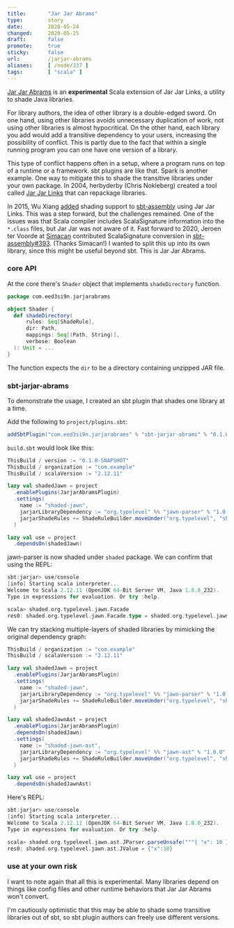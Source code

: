 ```yaml
---
title:       "Jar Jar Abrams"
type:        story
date:        2020-05-24
changed:     2020-05-25
draft:       false
promote:     true
sticky:      false
url:         /jarjar-abrams
aliases:     [ /node/337 ]
tags:        [ "scala" ]
---
```


[Jar Jar Abrams](https://github.com/eed3si9n/jarjar-abrams) is an **experimental** Scala extension of Jar Jar Links, a utility to shade Java libraries.

For library authors, the idea of other library is a double-edged sword. On one hand, using other libraries avoids unnecessary duplication of work, not using other libraries is almost hypocritical. On the other hand, each library you add would add a transitive dependency to your users, increasing the possibility of conflict. This is partly due to the fact that within a single running program you can one have one version of a library.

This type of conflict happens often in a setup, where a program runs on top of a runtime or a framework. sbt plugins are like that. Spark is another example. One way to mitigate this to shade the transitive libraries under your own package. In 2004, herbyderby (Chris Nokleberg) created a tool called [Jar Jar Links](https://code.google.com/archive/p/jarjar/) that can repackage libraries.

In 2015, Wu Xiang [added](https://github.com/sbt/sbt-assembly/pull/162) shading support to [sbt-assembly](https://github.com/sbt/sbt-assembly) using Jar Jar Links. This was a step forward, but the challenges remained. One of the issues was that Scala compiler includes ScalaSignature information into the `*.class` files, but Jar Jar was not aware of it. Fast forward to 2020, Jeroen ter Voorde at [Simacan](https://simacan.com/) contributed ScalaSignature conversion in [sbt-assembly#393](https://github.com/sbt/sbt-assembly/pull/393). (Thanks Simacan!) I wanted to split this up into its own library, since this might be useful beyond sbt. This is Jar Jar Abrams.

### core API

At the core there's `Shader` object that implements `shadeDirectory` function.

```scala
package com.eed3si9n.jarjarabrams

object Shader {
  def shadeDirectory(
      rules: Seq[ShadeRule],
      dir: Path,
      mappings: Seq[(Path, String)],
      verbose: Boolean
  ): Unit = ...
}
```

The function expects the `dir` to be a directory containing unzipped JAR file.

### sbt-jarjar-abrams

To demonstrate the usage, I created an sbt plugin that shades one library at a time.

Add the following to `project/plugins.sbt`:

```scala
addSbtPlugin("com.eed3si9n.jarjarabrams" % "sbt-jarjar-abrams" % "0.1.0")
```

`build.sbt` would look like this:

```scala
ThisBuild / version := "0.1.0-SNAPSHOT"
ThisBuild / organization := "com.example"
ThisBuild / scalaVersion := "2.12.11"

lazy val shadedJawn = project
  .enablePlugins(JarjarAbramsPlugin)
  .settings(
    name := "shaded-jawn",
    jarjarLibraryDependency := "org.typelevel" %% "jawn-parser" % "1.0.0",
    jarjarShadeRules += ShadeRuleBuilder.moveUnder("org.typelevel", "shaded")
  )

lazy val use = project
  .dependsOn(shadedJawn)
```

jawn-parser is now shaded under `shaded` package. We can confirm that using the REPL:

```scala
sbt:jarjar> use/console
[info] Starting scala interpreter...
Welcome to Scala 2.12.11 (OpenJDK 64-Bit Server VM, Java 1.8.0_232).
Type in expressions for evaluation. Or try :help.

scala> shaded.org.typelevel.jawn.Facade
res0: shaded.org.typelevel.jawn.Facade.type = shaded.org.typelevel.jawn.Facade$@131cedd
```

We can try stacking multiple-layers of shaded libraries by mimicking the original dependency graph:

```scala
ThisBuild / organization := "com.example"
ThisBuild / scalaVersion := "2.12.11"

lazy val shadedJawn = project
  .enablePlugins(JarjarAbramsPlugin)
  .settings(
    name := "shaded-jawn",
    jarjarLibraryDependency := "org.typelevel" %% "jawn-parser" % "1.0.0",
    jarjarShadeRules += ShadeRuleBuilder.moveUnder("org.typelevel", "shaded")
  )

lazy val shadedJawnAst = project
  .enablePlugins(JarjarAbramsPlugin)
  .dependsOn(shadedJawn)
  .settings(
    name := "shaded-jawn-ast",
    jarjarLibraryDependency := "org.typelevel" %% "jawn-ast" % "1.0.0",
    jarjarShadeRules += ShadeRuleBuilder.moveUnder("org.typelevel", "shaded")
  )

lazy val use = project
  .dependsOn(shadedJawnAst)
```

Here's REPL:

```scala
sbt:jarjar> use/console
[info] Starting scala interpreter...
Welcome to Scala 2.12.11 (OpenJDK 64-Bit Server VM, Java 1.8.0_232).
Type in expressions for evaluation. Or try :help.

scala> shaded.org.typelevel.jawn.ast.JParser.parseUnsafe("""{ "x": 10 }""")
res0: shaded.org.typelevel.jawn.ast.JValue = {"x":10}
```

### use at your own risk

I want to note again that all this is experimental. Many libraries depend on things like config files and other runtime behaviors that Jar Jar Abrams won't convert.

I'm cautiously optimistic that this may be able to shade some transitive libraries out of sbt, so sbt plugin authors can freely use different versions.
